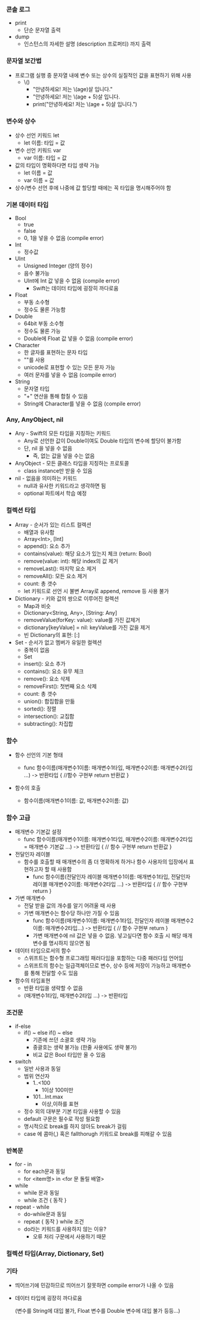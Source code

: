 ### 콘솔 로그

- print
  - 단순 문자열 출력
- dump
  - 인스턴스의 자세한 설명 (description 프로퍼티) 까지 출력



### 문자열 보간법

- 프로그램 실행 중 문자열 내에 변수 또는 상수의 실질적인 값을 표현하기 위해 사용
  - \\()
    - "안녕하세요! 저는 \\(age)살 입니다."
    - "안녕하세요! 저는 \\(age + 5)살 입니다.
    - print("안녕하세요! 저는 \\(age + 5)살 입니다.")



### 변수와 상수

- 상수 선언 키워드 let
  - let 이름: 타입 = 값
- 변수 선언 키워드 var
  - var 이름: 타입 = 값
- 값의 타입이 명확하다면 타입 생략 가능
  - let 이름 = 값
  - var 이름 = 값
- 상수/변수 선언 후에 나중에 값 할당할 때에는 꼭 타입을 명시해주어야 함



### 기본 데이터 타입

- Bool
  - true
  - false
  - 0, 1을 넣을 수 없음 (compile error)
- Int
  - 정수값
- UInt
  - Unsigned Integer (양의 정수)
  - 음수 불가능
  - UInt에 Int 값 넣을 수 없음 (compile error)
    - Swift는 데이터 타입에 굉장히 까다로움
- Float
  - 부동 소수형
  - 정수도 물론 가능함
- Double
  - 64bit 부동 소수형
  - 정수도 물론 가능
  - Double에 Float 값 넣을 수 없음 (compile error)
- Character
  - 한 글자를 표현하는 문자 타입
  - ""를 사용
  - unicode로 표현할 수 있는 모든 문자 가능
  - 여러 문자를 넣을 수 없음 (compile error)
- String
  - 문자열 타입
  - "+" 연산을 통해 합칠 수 있음
  - String에 Character를 넣을 수 없음 (compile error)



### Any, AnyObject, nil

- Any - Swift의 모든 타입을 지칭하는 키워드
  - Any로 선언한 값이 Double이여도 Double 타입의 변수에 할당이 불가함
  - 단, nil 을 넣을 수 없음
    - 즉, 없는 값을 넣을 수는 없음
- AnyObject - 모든 클래스 타입을 지칭하는 프로토콜
  - class instance만 받을 수 있음
- nil - 없음을 의미하는 키워드
  - null과 유사한 키워드라고 생각하면 됨
  - optional 파트에서 학습 예정



### 컬렉션 타입

- Array - 순서가 있는 리스트 컬렉션
  - 배열과 유사함
  - Array\<Int\>, [Int]
  - append(): 요소 추가
  - contains(value): 해당 요소가 있는지 체크 (return: Bool)
  - remove(value: int): 해당 index의 값 제거
  - removeLast(): 마지막 요소 제거
  - removeAll(): 모든 요소 제거
  - count: 총 갯수
  - let 키워드로 선언 시 불변 Array로 append, remove 등 사용 불가
- Dictionary - 키와 값의 쌍으로 이루어진 컬렉션
  - Map과 비슷
  - Dictionary<String, Any>, [String: Any]
  - removeValue(forKey: value): value를 가진 값제거
  - dictionary[keyValue] = nil: keyValue를 가진 값을 제거
  - 빈 Dictionary의 표현: [:]
- Set - 순서가 없고 멤버가 유일한 컬렉션
  - 중복이 없음
  - Set<Int>
  - insert(): 요소 추가
  - contains(): 요소 유무 체크
  - remove(): 요소 삭제
  - removeFirst(): 첫번째 요소 삭제
  - count: 총 갯수
  - union(): 합집합을 만듦
  - sorted(): 정렬
  - intersection(): 교집함
  - subtracting(): 차집합



### 함수

- 함수 선언의 기본 형태
  - func 함수이름(매개변수1이름: 매개변수1타입, 매개변수2이름: 매개변수2타입 ...) -> 반환타입 {
    	//함수 구현부
    	return 반환값
    }

- 함수의 호출
  - 함수이름(매개변수1이름: 값, 매개변수2이름: 값)

### 함수 고급

- 매개변수 기본값 설정
  - func 함수이름(매개변수1이름: 매개변수1타입, 매개변수2이름: 매개변수2타입 = 매개변수 기본값 ...) -> 반환타입 {
    	// 함수 구현부
    	return 반환값
    }
- 전달인자 레이블
  - 함수를 호출할 때 매개변수의 좀 더 명확하게 하거나 함수 사용자의 입장에서 표현하고자 할 때 사용함
    - func 함수이름(전달인자 레이블 매개변수1이름: 매개변수1타입, 전달인자 레이블 매개변수2이름: 매개변수2타입 ...) -> 반환타입 {
      	// 함수 구현부
      	return 
      }
- 가변 매개변수
  - 전달 받을 값의 개수를 알기 어려울 때 사용
  - 가변 매개변수는 함수당 하나만 가질 수 있음
    - func 함수이름(매개변수1이름: 매개변수1타입, 전달인자 레이블 매개변수2이름: 매개변수2타입...) -> 반환타입 {
      	// 함수 구현부
      	return
      }
    - 가변 매개변수에 nil 값은 넣을 수 없음. 넣고싶다면 함수 호출 시 해당 매개변수를 명시하지 않으면 됨
- 데이터 타입으로서의 함수
  - 스위프트는 함수형 프로그래밍 패러다임을 포함하는 다중 패러다임 언어임
  - 스위프트의 함수는 일급객체이므로 변수, 상수 등에 저장이 가능하고 매개변수를 통해 전달할 수도 있음
- 함수의 타입표현
  - 반환 타입을 생략할 수 없음
  - (매개변수1타입, 매개변수2타입 ...) -> 반환타입



### 조건문

- if-else
  - if() ~ else if() ~ else
    - 기존에 쓰던 소괄호 생략 가능
    - 중괄호는 생략 불가능 (한줄 사용에도 생략 불가)
    - 비교 값은 Bool 타입만 올 수 있음
- switch
  - 일반 사용과 동일
  - 범위 연산자
    - 1..<100
      - 1이상 100미만
    - 101...Int.max
      - 이상,이하를 표현
  - 정수 외의 대부분 기본 타입을 사용할 수 있음
  - default 구문은 필수로 작성 필요함
  - 명시적으로 break를 하지 않아도 break가 걸림
  - case 에 콤마(,) 혹은 fallthorugh 키워드로 break를 피해갈 수 있음



### 반복문

- for - in
  - for each문과 동일
  - for <item명> in <for 문 돌릴 배열>
- while
  - while 문과 동일
  - while 조건 { 동작 }
- repeat - while
  - do-while문과 동일
  - repeat { 동작 } while 조건
  - do라는 키워드를 사용하지 않는 이유?
    - 오류 처리 구문에서 사용하기 때문

### 컬렉션 타입(Array, Dictionary, Set)



### 기타

- 띄어쓰기에 민감하므로 띄어쓰기 잘못하면 compile error가 나올 수 있음

- 데이터 타입에 굉장히 까다로움 

  (변수를 String에 대입 불가, Float 변수를 Double 변수에 대입 불가 등등...)

